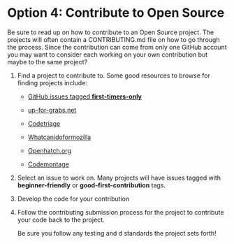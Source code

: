 # Option 4: Contribute to Open Source

Be sure to read up on how to contribute to an Open Source project.  The projects will often contain a CONTRIBUTING.md file on how to go through the process.  Since the contribution can come from only one GitHub account you may want to consider each working on your own contribution but maybe to the same project?

1. Find a project to contribute to. Some good resources to browse for finding projects include: 

    * [GitHub issues tagged **first-timers-only**](https://github.com/search?utf8=%E2%9C%93&q=label%3Afirst-timers-only+is%3Aopen&type=Issues&ref=searchresults)
    
    * [up-for-grabs.net](http://up-for-grabs.net/#/tags/javascript)
    
    * [Codetriage](https://www.codetriage.com/)
    
    * [Whatcanidoformozilla](https://whatcanidoformozilla.org/#!/progornoprog/proglang/js/)
    
    * [Openhatch.org](https://openhatch.org/search/?language=JavaScript&q=)
    
    * [Codemontage](https://www.codemontage.com/projects?tags=JavaScript)

2. Select an issue to work on. Many projects will have issues tagged with **beginner-friendly** or **good-first-contribution** tags.

3. Develop the code for your contribution

4. Follow the contributing submission process for the project to contribute your code back to the project.

    Be sure you follow any testing and d standards the project sets forth! 
